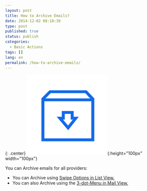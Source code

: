 ```yaml
---
layout: post
title: How to Archive Emails?
date: 2014-12-02 08:10:39
type: post
published: true
status: publish
categories:
  - Basic Actions
tags: []
lang: en
permalink: /how-to-archive-emails/
---
```


{: .center}
![ic_action_wear_archive](/assets/ic_action_wear_archive.png){:height="100px" width="100px"}

You can Archive emails for all providers:

* You can Archive using [Swipe Options in List View.](/swipe-menu-options-type-mail/)
* You can also Archive using the [3-dot-Menu in Mail View.](/3-dot-menu-options/)